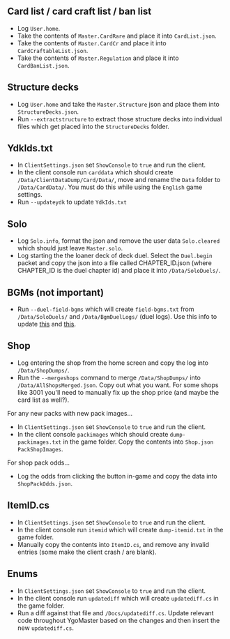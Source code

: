 ## Card list / card craft list / ban list

- Log `User.home`.
- Take the contents of `Master.CardRare` and place it into `CardList.json`.
- Take the contents of `Master.CardCr` and place it into `CardCraftableList.json`.
- Take the contents of `Master.Regulation` and place it into `CardBanList.json`.

## Structure decks

- Log `User.home` and take the `Master.Structure` json and place them into `StructureDecks.json`.
- Run `--extractstructure` to extract those structure decks into individual files which get placed into the `StructureDecks` folder.

## YdkIds.txt

- In `ClientSettings.json` set `ShowConsole` to `true` and run the client.
- In the client console run `carddata` which should create `/Data/ClientDataDump/Card/Data/`, move and rename the `Data` folder to `/Data/CardData/`. You must do this while using the `English` game settings.
- Run `--updateydk` to update `YdkIds.txt`

## Solo

- Log `Solo.info`, format the json and remove the user data `Solo.cleared` which should just leave `Master.solo`.
- Log starting the the loaner deck of deck duel. Select the `Duel.begin` packet and copy the json into a file called CHAPTER_ID.json (where CHAPTER_ID is the duel chapter id) and place it into `/Data/SoloDuels/`.

## BGMs (not important)

- Run `--duel-field-bgms` which will create `field-bgms.txt` from `/Data/SoloDuels/` and `/Data/BgmDuelLogs/` (duel logs). Use this info to update [this](https://github.com/pixeltris/YgoMaster/blob/01e6a8052670fac5a0b4a02c2ff3c75fa153df6c/YgoMaster/DuelSettings.cs#L185) and [this](https://github.com/pixeltris/YgoMaster/blob/01e6a8052670fac5a0b4a02c2ff3c75fa153df6c/YgoMasterClient/DuelStarter.cs#L998).

## Shop

- Log entering the shop from the home screen and copy the log into `/Data/ShopDumps/`.
- Run the `--mergeshops` command to merge `/Data/ShopDumps/` into `/Data/AllShopsMerged.json`. Copy out what you want. For some shops like 3001 you'll need to manually fix up the shop price (and maybe the card list as well?).

For any new packs with new pack images...

- In `ClientSettings.json` set `ShowConsole` to `true` and run the client.
- In the client console `packimages` which should create `dump-packimages.txt` in the game folder. Copy the contents into `Shop.json` `PackShopImages`.

For shop pack odds...

- Log the odds from clicking the button in-game and copy the data into `ShopPackOdds.json`.

## ItemID.cs

- In `ClientSettings.json` set `ShowConsole` to `true` and run the client.
- In the client console run `itemid` which will create `dump-itemid.txt` in the game folder.
- Manually copy the contents into `ItemID.cs`, and remove any invalid entries (some make the client crash / are blank).

## Enums

- In `ClientSettings.json` set `ShowConsole` to `true` and run the client.
- In the client console run `updatediff` which will create `updatediff.cs` in the game folder.
- Run a diff against that file and `/Docs/updatediff.cs`. Update relevant code throughout YgoMaster based on the changes and then insert the new `updatediff.cs`.
